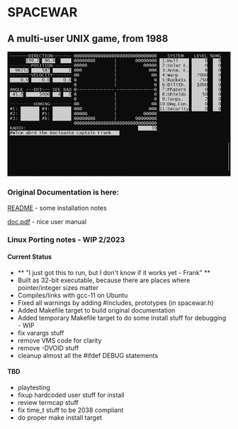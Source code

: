 
# SPACEWAR

## A multi-user UNIX game, from 1988

![screenshot](img/spacewar.png)

### Original Documentation is here:
[README](README) - some installation notes

[doc.pdf](doc.pdf) - nice user manual

### Linux Porting notes - WIP 2/2023

#### Current Status
- ** "I just got this to run, but I don't know if it works yet - Frank" **
- Built as 32-bit executable, because there are places where pointer/integer sizes matter
- Compiles/links with gcc-11 on Ubuntu
- Fixed all warnings by adding #includes, prototypes (in spacewar.h)
- Added Makefile target to build original documentation
- Added temporary Makefile target to do some install stuff for debugging - WIP
- fix varargs stuff
- remove VMS code for clarity
- remove -DVOID stuff
- cleanup almost all the #ifdef DEBUG statements

#### TBD 
- playtesting
- fixup hardcoded user stuff for install
- review termcap stuff
- fix time_t stuff to be 2038 compliant
- do proper make install target





